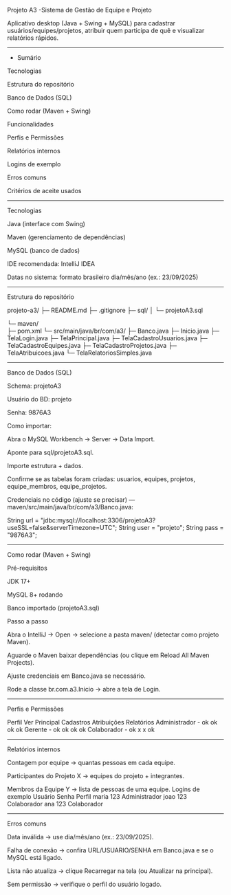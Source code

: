 Projeto A3 -Sistema de Gestão de Equipe e Projeto

Aplicativo desktop (Java + Swing + MySQL) para cadastrar usuários/equipes/projetos, atribuir quem participa de quê e visualizar relatórios rápidos.

--------------------------------------------------------------------------------------------------------------------------------------------------------------------------------------------------------------

* Sumário

Tecnologias

Estrutura do repositório

Banco de Dados (SQL)

Como rodar (Maven + Swing)

Funcionalidades

Perfis e Permissões

Relatórios internos

Logins de exemplo

Erros comuns

Critérios de aceite usados

------------------------------------------------------------------------------------------------------------------------------------------------------------------------------------------------------------

Tecnologias

Java (interface com Swing)

Maven (gerenciamento de dependências)

MySQL (banco de dados)

IDE recomendada: IntelliJ IDEA

Datas no sistema: formato brasileiro dia/mês/ano (ex.: 23/09/2025)

--------------------------------------------------------------------------------------------------------------------------------------------------------------------------------------------------------------

Estrutura do repositório

projeto-a3/
├─ README.md
├─ .gitignore
├─ sql/
│  └─ projetoA3.sql            
                   
└─ maven/                       
   ├─ pom.xml
   └─ src/main/java/br/com/a3/
      ├─ Banco.java
      ├─ Inicio.java
      ├─ TelaLogin.java
      ├─ TelaPrincipal.java
      ├─ TelaCadastroUsuarios.java
      ├─ TelaCadastroEquipes.java
      ├─ TelaCadastroProjetos.java
      ├─ TelaAtribuicoes.java
      └─ TelaRelatoriosSimples.java


--------------------------------------------------------------------------------------------------------------------------------------------------------------------------------------------------------------
 
 Banco de Dados (SQL)

Schema: projetoA3

Usuário do BD: projeto

Senha: 9876A3

Como importar:

Abra o MySQL Workbench → Server → Data Import.

Aponte para sql/projetoA3.sql.

Importe estrutura + dados.

Confirme se as tabelas foram criadas:
usuarios, equipes, projetos, equipe_membros, equipe_projetos.

Credenciais no código (ajuste se precisar) — maven/src/main/java/br/com/a3/Banco.java:

String url  = "jdbc:mysql://localhost:3306/projetoA3?useSSL=false&serverTimezone=UTC";
String user = "projeto";
String pass = "9876A3";

--------------------------------------------------------------------------------------------------------------------------------------------------------------------------------------------------------------

 Como rodar (Maven + Swing)

Pré-requisitos

JDK 17+

MySQL 8+ rodando

Banco importado (projetoA3.sql)

Passo a passo

Abra o IntelliJ → Open → selecione a pasta maven/ (detectar como projeto Maven).

Aguarde o Maven baixar dependências (ou clique em Reload All Maven Projects).

Ajuste credenciais em Banco.java se necessário.

Rode a classe br.com.a3.Inicio → abre a tela de Login.

--------------------------------------------------------------------------------------------------------------------------------------------------------------------------------------------------------------

Perfis e Permissões
 
Perfil	Ver Principal	Cadastros	Atribuições	Relatórios
Administrador -	ok  ok  ok  ok
Gerente -	ok  ok  ok  ok
Colaborador -	ok  x  x  ok

--------------------------------------------------------------------------------------------------------------------------------------------------------------------------------------------------------------

 Relatórios internos

Contagem por equipe → quantas pessoas em cada equipe.

Participantes do Projeto X → equipes do projeto + integrantes.

Membros da Equipe Y → lista de pessoas de uma equipe.
 Logins de exemplo
Usuário	Senha	Perfil
maria	123	Administrador
joao	123	Colaborador
ana	123	Colaborador

--------------------------------------------------------------------------------------------------------------------------------------------------------------------------------------------------------------

 Erros comuns

Data inválida → use dia/mês/ano (ex.: 23/09/2025).

Falha de conexão → confira URL/USUARIO/SENHA em Banco.java e se o MySQL está ligado.

Lista não atualiza → clique Recarregar na tela (ou Atualizar na principal).

Sem permissão → verifique o perfil do usuário logado.


